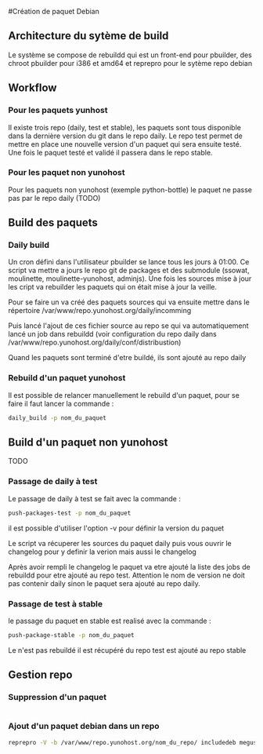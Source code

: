 #Création de paquet Debian

## Architecture du sytème de build

Le système se compose de rebuildd qui est un front-end pour pbuilder, des chroot pbuilder pour i386 et amd64 et reprepro pour le sytème repo debian

## Workflow

### Pour les paquets yunhost

Il existe trois repo (daily, test et stable), les paquets sont tous disponible dans la dernière version du git dans le repo daily. Le repo test permet de mettre en place une nouvelle version d'un paquet qui sera ensuite testé. Une fois le paquet testé et validé il passera dans le repo stable.

### Pour les paquet non yunohost

Pour les paquets non yunohost (exemple python-bottle) le paquet ne passe pas par le repo daily (TODO)


## Build des paquets

### Daily build

Un cron défini dans l'utilisateur pbuilder se lance tous les jours à 01:00. Ce script va mettre a jours le repo git de packages et des submodule (ssowat, moulinette, moulinette-yunohost, adminjs). 
Une fois les sources mise à jour les cript va rebuilder les paquets qui on était mise à jour la veille.

Pour se faire un va créé des paquets sources qui va ensuite mettre dans le répertoire /var/www/repo.yunohost.org/daily/incomming

Puis lancé l'ajout de ces fichier source au repo se qui va automatiquement lancé un job dans rebuildd (voir configuration du repo daily dans /var/www/repo.yunohost.org/daily/conf/distribustion)

Quand les paquets sont terminé d'etre buildé, ils sont ajouté au repo daily

### Rebuild d'un paquet yunohost

Il est possible de relancer manuellement le rebuild d'un paquet, pour se faire il faut lancer la commande :
```bash
daily_build -p nom_du_paquet
```

## Build d'un paquet non yunohost

TODO

### Passage de daily à test

Le passage de daily à test se fait avec la commande : 
```bash
push-packages-test -p nom_du_paquet
```

 il est possible d'utiliser l'option -v pour définir la version du paquet

Le script va récuperer les sources du paquet daily puis vous ouvrir le changelog pour y definir la verion mais aussi le changelog

Après avoir rempli le changelog le paquet va etre ajouté la liste des jobs de rebuildd pour etre ajouté au repo test. 
Attention le nom de version ne doit pas contenir daily sinon le paquet sera ajouté au repo daily.


### Passage de test à stable

le passage du paquet en stable est realisé avec la commande : 
```bash
push-package-stable -p nom_du_paquet
```

Le n'est pas rebuildé il est récupéré du repo test est ajouté au repo stable

## Gestion repo

### Suppression d'un paquet

```bashreprepro -V -b /var/www/repo.yunohost.org/nom_du_repo/ remove megusta nom_du_paquet
```

### Ajout d'un paquet debian dans un repo
```bash
reprepro -V -b /var/www/repo.yunohost.org/nom_du_repo/ includedeb megusta nom_du_paquet.deb
```


